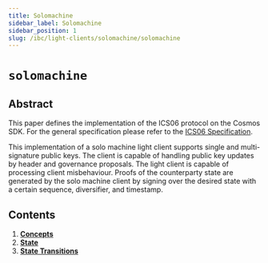```yaml
---
title: Solomachine
sidebar_label: Solomachine
sidebar_position: 1
slug: /ibc/light-clients/solomachine/solomachine
---
```



# `solomachine`

## Abstract

This paper defines the implementation of the ICS06 protocol on the Cosmos SDK. For the general
specification please refer to the [ICS06 Specification](https://github.com/cosmos/ibc/tree/master/spec/client/ics-006-solo-machine-client).

This implementation of a solo machine light client supports single and multi-signature public
keys. The client is capable of handling public key updates by header and governance proposals.
The light client is capable of processing client misbehaviour. Proofs of the counterparty state
are generated by the solo machine client by signing over the desired state with a certain sequence,
diversifier, and timestamp. 

## Contents

1. **[Concepts](02-concepts.md)**
2. **[State](03-state.md)**
3. **[State Transitions](04-state_transitions.md)**
